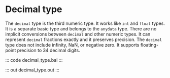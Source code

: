 # Decimal type

The `decimal` type is the third numeric type. It works like `int` and `float` types. It is a separate basic type and belongs to the `anydata` type. There are no implicit conversions between `decimal` and other numeric types. It can represent `decimal` fractions exactly and it preserves precision. The `decimal` type does not include infinity, NaN, or negative zero. It supports floating-point precision to 34 decimal digits.

::: code decimal_type.bal :::

::: out decimal_type.out :::
